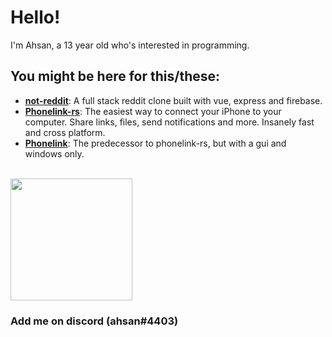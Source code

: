 # Hello!
I'm Ahsan, a 13 year old who's interested in programming. 
<br />

## **You might be here for this/these:**

- **[not-reddit](https://not-reddit.vercel.app)**: A full stack reddit clone built with vue, express and firebase.
- **[Phonelink-rs](https://github.com/ahsan-a/phonelink-rs)**: The easiest way to connect your iPhone to your computer. Share links, files, send notifications and more. Insanely fast and cross platform.
- **[Phonelink](https://github.com/ahsan-a/PhoneLink)**: The predecessor to phonelink-rs, but with a gui and windows only.

<!-- 
## **My favourite tools/langs**:

<code><img height="50" src="https://raw.githubusercontent.com/github/explore/80688e429a7d4ef2fca1e82350fe8e3517d3494d/topics/typescript/typescript.png"></code>
<code><img height="50" src="https://raw.githubusercontent.com/github/explore/80688e429a7d4ef2fca1e82350fe8e3517d3494d/topics/vue/vue.png"></code>
<code><img height="50" src="https://raw.githubusercontent.com/github/explore/80688e429a7d4ef2fca1e82350fe8e3517d3494d/topics/csharp/csharp.png"></code>
<code><img height="50" src="https://upload.wikimedia.org/wikipedia/commons/thumb/0/07/Neovim-mark-flat.svg/1200px-Neovim-mark-flat.svg.png"></code>
<code><img height="50" src="https://raw.githubusercontent.com/github/explore/80688e429a7d4ef2fca1e82350fe8e3517d3494d/topics/lua/lua.png"></code>
<code><img height="50" src="https://raw.githubusercontent.com/github/explore/80688e429a7d4ef2fca1e82350fe8e3517d3494d/topics/nodejs/nodejs.png"></code>
<code><img height="50" src="https://upload.wikimedia.org/wikipedia/commons/thumb/8/84/Deno.svg/1200px-Deno.svg.png"></code>

<br />

## **Things i'd like to learn and improve on:**

<code><img height="50" src="https://raw.githubusercontent.com/github/explore/80688e429a7d4ef2fca1e82350fe8e3517d3494d/topics/c/c.png"></code>
<code><img height="50" src="https://raw.githubusercontent.com/github/explore/80688e429a7d4ef2fca1e82350fe8e3517d3494d/topics/rust/rust.png"></code>
<code><img height="50" src="https://raw.githubusercontent.com/github/explore/80688e429a7d4ef2fca1e82350fe8e3517d3494d/topics/kotlin/kotlin.png"></code>
<code><img height="50" src="https://raw.githubusercontent.com/github/explore/80688e429a7d4ef2fca1e82350fe8e3517d3494d/topics/flutter/flutter.png"></code>
<code><img height="50" src="https://raw.githubusercontent.com/github/explore/80688e429a7d4ef2fca1e82350fe8e3517d3494d/topics/swift/swift.png"></code>
<code><img height="50" src="https://raw.githubusercontent.com/github/explore/80688e429a7d4ef2fca1e82350fe8e3517d3494d/topics/opengl/opengl.png"></code>
 -->
<br />
<img height="195" src="https://github-readme-stats-eight-theta.vercel.app/api/top-langs/?username=ahsan-a&layout=compact&langs_count=8&theme=nord"/>
<!-- <img src="https://github-readme-stats.vercel.app/api?username=ahsan-a&&show_icons=true&theme=nord&line_height=27&v=5" /> -->

### Add me on discord (ahsan#4403)
